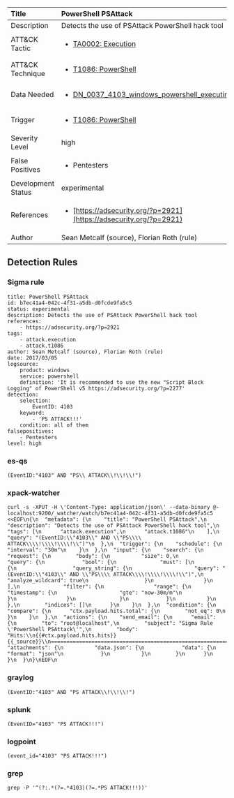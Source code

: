 | Title                | PowerShell PSAttack                                                                                                                                                 |
|:---------------------|:------------------------------------------------------------------------------------------------------------------------------------------------------------|
| Description          | Detects the use of PSAttack PowerShell hack tool                                                                                                                                           |
| ATT&amp;CK Tactic    |  <ul><li>[TA0002: Execution](https://attack.mitre.org/tactics/TA0002)</li></ul>  |
| ATT&amp;CK Technique | <ul><li>[T1086: PowerShell](https://attack.mitre.org/techniques/T1086)</li></ul>  |
| Data Needed          | <ul><li>[DN_0037_4103_windows_powershell_executing_pipeline](../Data_Needed/DN_0037_4103_windows_powershell_executing_pipeline.md)</li></ul>  |
| Trigger              | <ul><li>[T1086: PowerShell](../Triggers/T1086.md)</li></ul>  |
| Severity Level       | high |
| False Positives      | <ul><li>Pentesters</li></ul>  |
| Development Status   | experimental |
| References           | <ul><li>[https://adsecurity.org/?p=2921](https://adsecurity.org/?p=2921)</li></ul>  |
| Author               | Sean Metcalf (source), Florian Roth (rule) |


## Detection Rules

### Sigma rule

```
title: PowerShell PSAttack
id: b7ec41a4-042c-4f31-a5db-d0fcde9fa5c5
status: experimental
description: Detects the use of PSAttack PowerShell hack tool
references:
    - https://adsecurity.org/?p=2921
tags:
    - attack.execution
    - attack.t1086
author: Sean Metcalf (source), Florian Roth (rule)
date: 2017/03/05
logsource:
    product: windows
    service: powershell
    definition: 'It is recommended to use the new "Script Block Logging" of PowerShell v5 https://adsecurity.org/?p=2277'
detection:
    selection:
        EventID: 4103
    keyword:
        - 'PS ATTACK!!!'
    condition: all of them
falsepositives:
    - Pentesters
level: high

```





### es-qs
    
```
(EventID:"4103" AND "PS\\ ATTACK\\!\\!\\!")
```


### xpack-watcher
    
```
curl -s -XPUT -H \'Content-Type: application/json\' --data-binary @- localhost:9200/_watcher/watch/b7ec41a4-042c-4f31-a5db-d0fcde9fa5c5 <<EOF\n{\n  "metadata": {\n    "title": "PowerShell PSAttack",\n    "description": "Detects the use of PSAttack PowerShell hack tool",\n    "tags": [\n      "attack.execution",\n      "attack.t1086"\n    ],\n    "query": "(EventID:\\"4103\\" AND \\"PS\\\\ ATTACK\\\\!\\\\!\\\\!\\")"\n  },\n  "trigger": {\n    "schedule": {\n      "interval": "30m"\n    }\n  },\n  "input": {\n    "search": {\n      "request": {\n        "body": {\n          "size": 0,\n          "query": {\n            "bool": {\n              "must": [\n                {\n                  "query_string": {\n                    "query": "(EventID:\\"4103\\" AND \\"PS\\\\ ATTACK\\\\!\\\\!\\\\!\\")",\n                    "analyze_wildcard": true\n                  }\n                }\n              ],\n              "filter": {\n                "range": {\n                  "timestamp": {\n                    "gte": "now-30m/m"\n                  }\n                }\n              }\n            }\n          }\n        },\n        "indices": []\n      }\n    }\n  },\n  "condition": {\n    "compare": {\n      "ctx.payload.hits.total": {\n        "not_eq": 0\n      }\n    }\n  },\n  "actions": {\n    "send_email": {\n      "email": {\n        "to": "root@localhost",\n        "subject": "Sigma Rule \'PowerShell PSAttack\'",\n        "body": "Hits:\\n{{#ctx.payload.hits.hits}}{{_source}}\\n================================================================================\\n{{/ctx.payload.hits.hits}}",\n        "attachments": {\n          "data.json": {\n            "data": {\n              "format": "json"\n            }\n          }\n        }\n      }\n    }\n  }\n}\nEOF\n
```


### graylog
    
```
(EventID:"4103" AND "PS ATTACK\\!\\!\\!")
```


### splunk
    
```
(EventID="4103" "PS ATTACK!!!")
```


### logpoint
    
```
(event_id="4103" "PS ATTACK!!!")
```


### grep
    
```
grep -P '^(?:.*(?=.*4103)(?=.*PS ATTACK!!!))'
```



